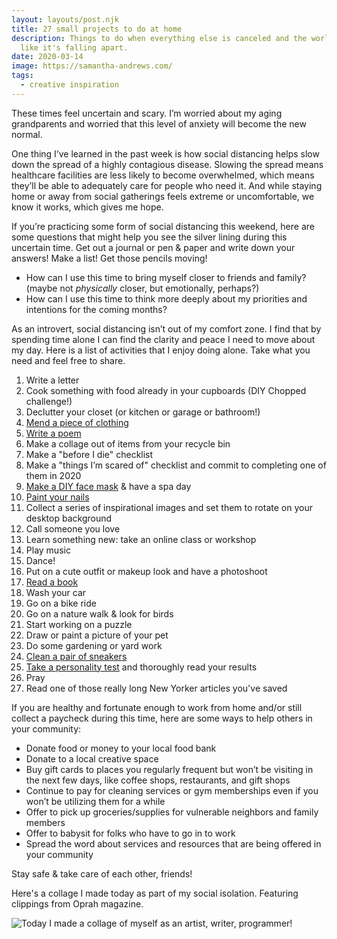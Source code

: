 ```yaml
---
layout: layouts/post.njk
title: 27 small projects to do at home
description: Things to do when everything else is canceled and the world feels
  like it's falling apart.
date: 2020-03-14
image: https://samantha-andrews.com/
tags:
  - creative inspiration
---
```

These times feel uncertain and scary. I’m worried about my aging grandparents and worried that this level of anxiety will become the new normal.

One thing I’ve learned in the past week is how social distancing helps slow down the spread of a highly contagious disease. Slowing the spread means healthcare facilities are less likely to become overwhelmed, which means they’ll be able to adequately care for people who need it. And while staying home or away from social gatherings feels extreme or uncomfortable, we know it works, which gives me hope.

If you’re practicing some form of social distancing this weekend, here are some questions that might help you see the silver lining during this uncertain time. Get out a journal or pen & paper and write down your answers! Make a list! Get those pencils moving!

* How can I use this time to bring myself closer to friends and family? (maybe not *physically* closer, but emotionally, perhaps?)
* How can I use this time to think more deeply about my priorities and intentions for the coming months?

As an introvert, social distancing isn’t out of my comfort zone. I find that by spending time alone I can find the clarity and peace I need to move about my day. Here is a list of activities that I enjoy doing alone. Take what you need and feel free to share.

1. Write a letter
2. Cook something with food already in your cupboards (DIY Chopped challenge!)
3. Declutter your closet (or kitchen or garage or bathroom!)
4. [Mend a piece of clothing](https://www.manrepeller.com/2020/02/sew-a-button-tutorial.html)
5. [Write a poem](https://thecreativeindependent.com/guides/how-to-write-a-poem/)
6. Make a collage out of items from your recycle bin
7. Make a "before I die" checklist
8. Make a "things I’m scared of" checklist and commit to completing one of them in 2020
9. [Make a DIY face mask](https://theeverygirl.com/diy-face-masks/) & have a spa day
10. [Paint your nails](https://www.manrepeller.com/2020/01/how-to-perfect-manicure.html)
11. Collect a series of inspirational images and set them to rotate on your desktop background
12. Call someone you love
13. Learn something new: take an online class or workshop
14. Play music
15. Dance!
16. Put on a cute outfit or makeup look and have a photoshoot
17. [Read a book](https://www.overdrive.com/apps/libby/)
18. Wash your car
19. Go on a bike ride
20. Go on a nature walk & look for birds
21. Start working on a puzzle
22. Draw or paint a picture of your pet
23. Do some gardening or yard work
24. [Clean a pair of sneakers](https://www.manrepeller.com/2019/11/washing-sneakers.html)
25. [Take a personality test](https://www.16personalities.com/) and thoroughly read your results
26. Pray
27. Read one of those really long New Yorker articles you've saved

If you are healthy and fortunate enough to work from home and/or still collect a paycheck during this time, here are some ways to help others in your community:

* Donate food or money to your local food bank
* Donate to a local creative space
* Buy gift cards to places you regularly frequent but won’t be visiting in the next few days, like coffee shops, restaurants, and gift shops
* Continue to pay for cleaning services or gym memberships even if you won’t be utilizing them for a while
* Offer to pick up groceries/supplies for vulnerable neighbors and family members
* Offer to babysit for folks who have to go in to work
* Spread the word about services and resources that are being offered in your community

Stay safe & take care of each other, friends!

Here's a collage I made today as part of my social isolation. Featuring clippings from Oprah magazine.

![Today I made a collage of myself as an artist, writer, programmer!](https://res.cloudinary.com/djrxspb6p/image/upload/v1630433890/blog/small_projects_to_do_at_home/social-distance-collage_w23ozr.jpg)